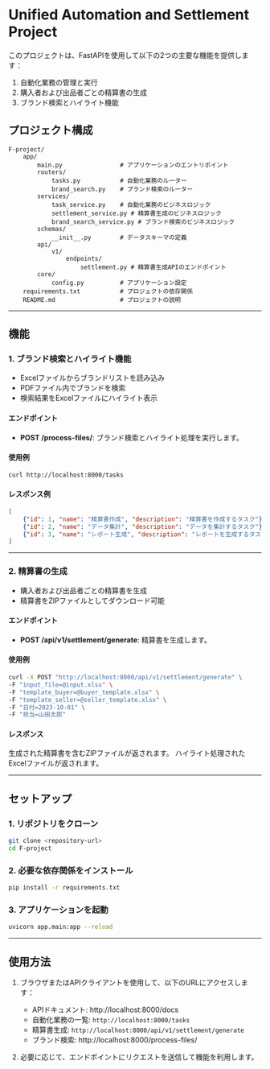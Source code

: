 # Unified Automation and Settlement Project

このプロジェクトは、FastAPIを使用して以下の2つの主要な機能を提供します：
1. 自動化業務の管理と実行
2. 購入者および出品者ごとの精算書の生成
3. ブランド検索とハイライト機能

## プロジェクト構成

```
F-project/
    app/
        main.py                # アプリケーションのエントリポイント
        routers/
            tasks.py           # 自動化業務のルーター
            brand_search.py    # ブランド検索のルーター
        services/
            task_service.py    # 自動化業務のビジネスロジック
            settlement_service.py # 精算書生成のビジネスロジック
            brand_search_service.py # ブランド検索のビジネスロジック
        schemas/
            __init__.py        # データスキーマの定義
        api/
            v1/
                endpoints/
                    settlement.py # 精算書生成APIのエンドポイント
        core/
            config.py          # アプリケーション設定
    requirements.txt           # プロジェクトの依存関係
    README.md                  # プロジェクトの説明
```

---

## 機能

### 1. ブランド検索とハイライト機能
- Excelファイルからブランドリストを読み込み
- PDFファイル内でブランドを検索
- 検索結果をExcelファイルにハイライト表示

#### エンドポイント
- **POST /process-files/**: ブランド検索とハイライト処理を実行します。

#### 使用例
```bash
curl http://localhost:8000/tasks
```

#### レスポンス例
```json
[
    {"id": 1, "name": "精算書作成", "description": "精算書を作成するタスク"},
    {"id": 2, "name": "データ集計", "description": "データを集計するタスク"},
    {"id": 3, "name": "レポート生成", "description": "レポートを生成するタスク"}
]
```

---

### 2. 精算書の生成
- 購入者および出品者ごとの精算書を生成
- 精算書をZIPファイルとしてダウンロード可能

#### エンドポイント
- **POST /api/v1/settlement/generate**: 精算書を生成します。

#### 使用例
```bash
curl -X POST "http://localhost:8000/api/v1/settlement/generate" \
-F "input_file=@input.xlsx" \
-F "template_buyer=@buyer_template.xlsx" \
-F "template_seller=@seller_template.xlsx" \
-F "日付=2023-10-01" \
-F "担当=山田太郎"
```

#### レスポンス
生成された精算書を含むZIPファイルが返されます。
ハイライト処理されたExcelファイルが返されます。

---

## セットアップ

### 1. リポジトリをクローン
```bash
git clone <repository-url>
cd F-project
```

### 2. 必要な依存関係をインストール
```bash
pip install -r requirements.txt
```

### 3. アプリケーションを起動
```bash
uvicorn app.main:app --reload
```

---

## 使用方法

1. ブラウザまたはAPIクライアントを使用して、以下のURLにアクセスします：
   - APIドキュメント: http://localhost:8000/docs
   - 自動化業務の一覧: `http://localhost:8000/tasks`
   - 精算書生成: `http://localhost:8000/api/v1/settlement/generate`
   - ブランド検索: http://localhost:8000/process-files/

2. 必要に応じて、エンドポイントにリクエストを送信して機能を利用します。

